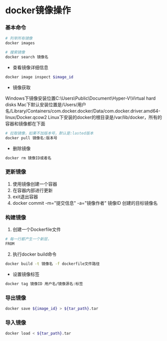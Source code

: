 # docker镜像操作


### 基本命令

```bash
# 列举所有镜像
docker images

# 搜索镜像
docker search 镜像名
```

* 查看镜像详细信息

```bash
docker image inspect $image_id
```

* 镜像获取

Windows下镜像安装位置C:\Users\Public\Document\Hyper-V\Virtual hard disks
Mac下默认安装位置是/Users/用户名/Library/Containers/com.docker.docker/Data/com.docker.driver.amd64-linux/Docker.qcow2
Linux下安装的docker的根目录是/var/lib/docker，所有的容器和镜像都在下面

```bash
# 拉取镜像，如果不加版本号，默认是:lasted版本
docker pull 镜像名:版本号		
```

* 删除镜像

```bash
docker rm 镜像ID或者名
```


### 更新镜像

1. 使用镜像创建一个容器
2. 在容器内部进行更新
3. exit退出容器
4. docker commit -m="提交信息" -a="镜像作者" 镜像ID 创建的目标镜像名


### 构建镜像

1. 创建一个Dockerfile文件

```bash
# 每一行都产生一个新层，
FROM 
```

2. 执行docker build命令

```bash
docker build -t 镜像名 -f dockerfile文件路径
```

* 设置镜像标签

```bash
docker tag 镜像ID 用户名/镜像源名:标签
```


### 导出镜像

```bash
docker save ${image_id} > ${tar_path}.tar
```

### 导入镜像

```bash
docker load < ${tar_path}.tar
``` 
